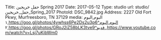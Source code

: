 Title:          حفل خريجين Spring 2017
Date:           2017-05-12
Type:           studio
url:            studio/حفل_خريجين_Spring_2017
PhotoId:        DSC_9842.jpg
Address:        2227 Old Fort Pkwy, Murfreesboro, TN 37129
media:          البوم,البوم ١,https://goo.gl/photos/4ywhss6Pe2Ds2u3p6^البوم,البوم ٢,https://goo.gl/photos/GRoJ2iZ58bLK3tve9^فديو,,https://www.youtube.com/watch?v=Lsj7uKibWm0
